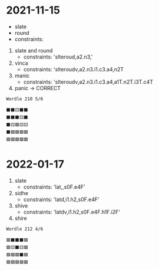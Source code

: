 # 2021-11-15

- slate
- round
- constraints:

1. slate and round
	- constraints: 'slteroud,a2.n3,'
2. vinca
	- constraints: 'slteroudv,a2.n3.i1.c3.a4,n2T
3. manic
	- constraints: 'slteroudv,a2.n3.i1.c3.a4,a1T.n2T.i3T.c4T
4. panic -> CORRECT
```
Wordle 210 5/6

⬛⬛🟨⬛⬛
⬛⬛⬛🟨⬛
⬛🟨🟩🟨🟨
⬛🟩🟩🟩🟩
🟩🟩🟩🟩🟩
```

# 2022-01-17

1. slate
	- constraints: 'lat,,s0F.e4F'
2. sidhe
	- constraints: 'latd,i1.h2,s0F.e4F'
3. shive
	- constraints: 'latdv,i1.h2,s0F.e4F.h1F.i2F'
4. shire

```
Wordle 212 4/6

🟩⬛⬛⬛🟩
🟩🟨⬛🟨🟩
🟩🟩🟩⬛🟩
🟩🟩🟩🟩🟩
```
